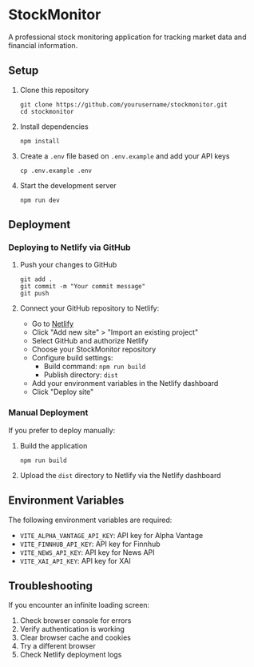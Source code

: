 # StockMonitor

A professional stock monitoring application for tracking market data and financial information.

## Setup

1. Clone this repository
   ```
   git clone https://github.com/yourusername/stockmonitor.git
   cd stockmonitor
   ```

2. Install dependencies
   ```
   npm install
   ```

3. Create a `.env` file based on `.env.example` and add your API keys
   ```
   cp .env.example .env
   ```

4. Start the development server
   ```
   npm run dev
   ```

## Deployment

### Deploying to Netlify via GitHub

1. Push your changes to GitHub
   ```
   git add .
   git commit -m "Your commit message"
   git push
   ```

2. Connect your GitHub repository to Netlify:
   - Go to [Netlify](https://app.netlify.com/)
   - Click "Add new site" > "Import an existing project"
   - Select GitHub and authorize Netlify
   - Choose your StockMonitor repository
   - Configure build settings:
     - Build command: `npm run build`
     - Publish directory: `dist`
   - Add your environment variables in the Netlify dashboard
   - Click "Deploy site"

### Manual Deployment

If you prefer to deploy manually:

1. Build the application
   ```
   npm run build
   ```

2. Upload the `dist` directory to Netlify via the Netlify dashboard

## Environment Variables

The following environment variables are required:

- `VITE_ALPHA_VANTAGE_API_KEY`: API key for Alpha Vantage
- `VITE_FINNHUB_API_KEY`: API key for Finnhub
- `VITE_NEWS_API_KEY`: API key for News API
- `VITE_XAI_API_KEY`: API key for XAI

## Troubleshooting

If you encounter an infinite loading screen:

1. Check browser console for errors
2. Verify authentication is working
3. Clear browser cache and cookies
4. Try a different browser
5. Check Netlify deployment logs